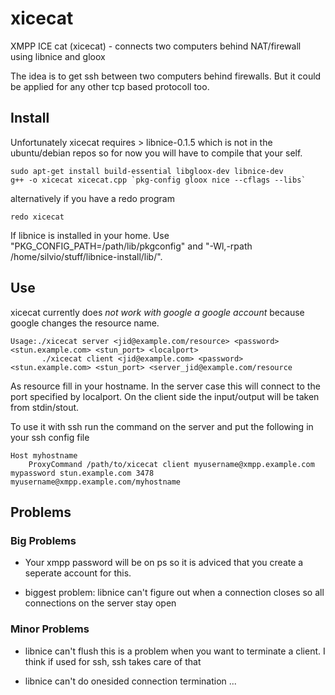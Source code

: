 # xicecat


XMPP ICE cat (xicecat) - connects two computers behind NAT/firewall using libnice and gloox

The idea is to get ssh between two computers behind firewalls. But it could be applied for any other tcp based protocoll too.

## Install

Unfortunately xicecat requires > libnice-0.1.5 which is not in the ubuntu/debian repos so for now you will have to compile that your self.

	sudo apt-get install build-essential libgloox-dev libnice-dev
	g++ -o xicecat xicecat.cpp `pkg-config gloox nice --cflags --libs`

alternatively if you have a redo program

	redo xicecat

If libnice is installed in your home. Use "PKG_CONFIG_PATH=/path/lib/pkgconfig" and "-Wl,-rpath /home/silvio/stuff/libnice-install/lib/".

## Use

xicecat currently does *not work with google a google account* because google changes the resource name.

    Usage:./xicecat server <jid@example.com/resource> <password> <stun.example.com> <stun_port> <localport>
           ./xicecat client <jid@example.com> <password> <stun.example.com> <stun_port> <server_jid@example.com/resource

As resource fill in your hostname. In the server case this will connect to the port specified by localport. On the client side the input/output will be taken from stdin/stout.

To use it with ssh run the command on the server and put the following in your ssh config file

    Host myhostname
        ProxyCommand /path/to/xicecat client myusername@xmpp.example.com mypassword stun.example.com 3478 myusername@xmpp.example.com/myhostname

## Problems

### Big Problems

* Your xmpp password will be on ps so it is adviced that you create a seperate account for this.

* biggest problem: libnice can't figure out when a connection closes so all connections on the server stay open

### Minor Problems

* libnice can't flush this is a problem when you want to terminate a client. I think if used for ssh, ssh takes care of that

* libnice can't do onesided connection termination ...